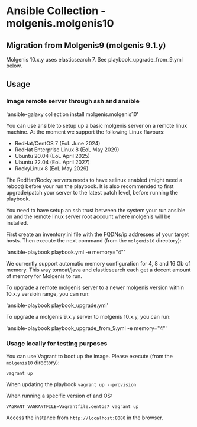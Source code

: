 # Ansible Collection - molgenis.molgenis10

## Migration from Molgenis9 (molgenis 9.1.y)
Molgenis 10.x.y uses elasticsearch 7. See playbook_upgrade_from_9.yml below.



## Usage

### Image remote server through ssh and ansible
'ansible-galaxy collection install molgenis.molgenis10'

You can use ansible to setup up a basic molgenis server on a remote linux machine. At the moment we support the following Linux flavours:

* RedHat/CentOS 7 (EoL June 2024)
* RedHat Enterprise Linux 8 (EoL May 2029)
* Ubuntu 20.04 (EoL April 2025)
* Ubuntu 22.04 (EoL April 2027)
* RockyLinux 8 (EoL May 2029)

The RedHat/Rocky servers needs to have selinux enabled (might need a reboot) before your run the playbook.
It is also recommended to first upgrade/patch your server to the latest patch level, before running the playbook.

You need to have setup an ssh trust between the system your run ansible on and the remote linux server root account where molgenis will be installed.

First create an inventory.ini file with the FQDNs/ip addresses of your target hosts. Then execute the next command (from the `molgenis10` directory):

'ansible-playbook playbook.yml -e memory="4"' 

We currently support automatic memory configuration for 4, 8 and 16 Gb of memory. This way tomcat/java and elasticsearch each get a decent amount of memory for Molgenis to run.


To upgrade a remote molgenis server to a newer molgenis version within 10.x.y versioin range, you can run:

'ansible-playbook playbook_upgrade.yml'

To upgrade a molgenis 9.x.y server to molgenis 10.x.y, you can run:

'ansible-playbook playbook_upgrade_from_9.yml -e memory="4"'


### Usage locally for testing purposes
You can use Vagrant to boot up the image. Please execute (from the `molgenis10` directory):

`vagrant up`

When updating the playbook
`vagrant up --provision`

When running a specific version of and OS:

`VAGRANT_VAGRANTFILE=Vagrantfile.centos7 vagrant up`

Access the instance from `http://localhost:8080` in the browser.
